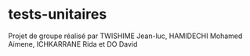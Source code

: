 # tests-unitaires
Projet de groupe réalisé par TWISHIME Jean-luc, HAMIDECHI Mohamed Aimene, ICHKARRANE Rida et DO David
